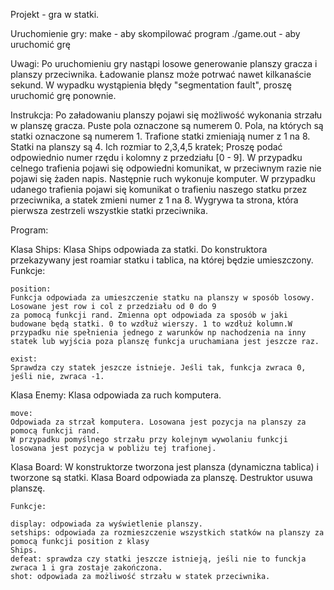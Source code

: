 Projekt - gra w statki.

Uruchomienie gry:
    make - aby skompilować program
    ./game.out - aby uruchomić grę

Uwagi: 
    Po uruchomieniu gry nastąpi losowe generowanie planszy gracza i planszy przeciwnika.
    Ładowanie plansz może potrwać nawet kilkanaście sekund. W wypadku wystąpienia błędy "segmentation fault",
    proszę  uruchomić grę ponownie.

Instrukcja:
    Po załadowaniu planszy pojawi się możliwość wykonania strzału w planszę gracza.
    Puste pola oznaczone są numerem 0.
    Pola, na których są statki oznaczone są numerem 1.
    Trafione statki zmieniają numer z 1 na 8.
    Statki na planszy są 4. Ich rozmiar to 2,3,4,5 kratek;
    Proszę podać odpowiednio numer rzędu i kolomny z przedziału [0 - 9].
    W przypadku celnego trafienia pojawi się odpowiedni komunikat, w przeciwnym razie nie pojawi się żaden napis.
    Następnie ruch wykonuje komputer. W przypadku udanego trafienia pojawi się komunikat o trafieniu naszego statku przez
    przeciwnika, a  statek zmieni numer z 1 na 8. Wygrywa ta strona, która pierwsza zestrzeli wszystkie statki przeciwnika.

Program:

Klasa Ships:
    Klasa Ships odpowiada za statki. Do konstruktora przekazywany jest roamiar statku i tablica, na której będzie 
    umieszczony.
    Funkcje:
    
    position:
    Funkcja odpowiada za umieszczenie statku na planszy w sposób losowy. Losowane jest row i col z przedziału od 0 do 9
    za pomocą funkcji rand. Zmienna opt odpowiada za sposób w jaki budowane będą statki. 0 to wzdłuż wierszy. 1 to wzdłuż kolumn.W przypadku nie spełnienia jednego z warunków np nachodzenia na inny statek lub wyjścia poza planszę funkcja uruchamiana jest jeszcze raz.

    exist:
    Sprawdza czy statek jeszcze istnieje. Jeśli tak, funkcja zwraca 0, jeśli nie, zwraca -1.

Klasa Enemy:
    Klasa odpowiada za ruch komputera.

    move:
    Odpowiada za strzał komputera. Losowana jest pozycja na planszy za pomocą funkcji rand.
    W przypadku pomyślnego strzału przy kolejnym wywolaniu funkcji losowana jest pozycja w pobliżu tej trafionej.

Klasa Board:
    W konstruktorze tworzona jest plansza (dynamiczna tablica) i tworzone są statki. Klasa Board odpowiada
    za planszę. Destruktor usuwa planszę.

    Funkcje:

    display: odpowiada za wyświetlenie planszy.
    setships: odpowiada za rozmieszczenie wszystkich statków na planszy za pomocą funkcji position z klasy
    Ships.
    defeat: sprawdza czy statki jeszcze istnieją, jeśli nie to funckja zwraca 1 i gra zostaje zakończona.
    shot: odpowiada za możliwość strzału w statek przeciwnika.



    
